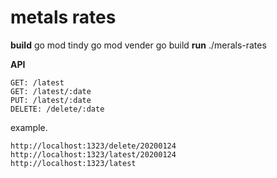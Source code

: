 # metals rates
**build**
go mod tindy
go mod vender
go build
**run**
./merals-rates

**API**

    GET: /latest
    GET: /latest/:date
    PUT: /latest/:date
    DELETE: /delete/:date

example.

    http://localhost:1323/delete/20200124
    http://localhost:1323/latest/20200124
    http://localhost:1323/latest
